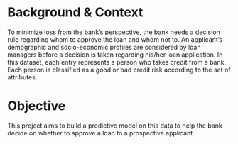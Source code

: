 # Background & Context
To minimize loss from the bank’s perspective, the bank needs a decision rule regarding whom to approve the loan and whom not to. An applicant’s demographic and socio-economic profiles are considered by loan managers before a decision is taken regarding his/her loan application.
In this dataset, each entry represents a person who takes credit from a bank. Each person is classified as a good or bad credit risk according to the set of attributes.

# Objective
This project aims to build a predictive model on this data to help the bank decide on whether to approve a loan to a prospective applicant.

